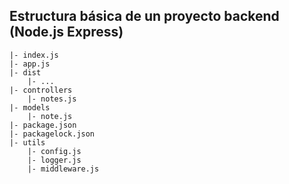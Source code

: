 ## Estructura básica de un proyecto backend (Node.js Express)

    |- index.js
    |- app.js
    |- dist
        |- ...
    |- controllers
        |- notes.js
    |- models
        |- note.js
    |- package.json
    |- packagelock.json
    |- utils
        |- config.js
        |- logger.js
        |- middleware.js